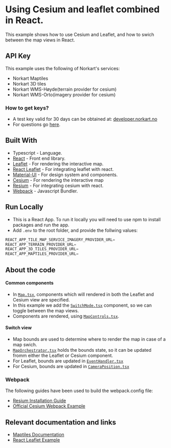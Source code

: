# Using Cesium and leaflet combined in React. 
This example shows how to use Cesium and Leaflet, and how to swich between the map views in React.

## API Key
This example uses the following of Norkart's services:
- Norkart Maptiles
- Norkart 3D tiles
- Norkart WMS-Høyde(terrain provider for cesium)
- Norkart WMS-Orto(imagery provider for cesium)

### How to get keys?
- A test key valid for 30 days can be obtained at: [developer.norkart.no](https://developer.norkart.no/)
- For questions go [here](https://www.norkart.no/dataoganalyse/). 
 
## Built With
- Typescript - Language.
- [React](https://reactjs.org//) - Front end library.
- [Leaflet](https://leafletjs.com/) - For rendering the interactive map.
- [React Leaflet](https://react-leaflet.js.org/) - For integrating leaflet with react.
- [Material-UI](https://material-ui.com/) - For design system and components.
- [Cesium](https://cesium.com/learn/) - For rendering the interactive map
- [Resium](https://github.com/reearth/resium) - For integrating cesium with react.
- [Webpack](https://github.com/webpack/webpack) - Javascript Bundler.

## Run Locally
- This is a React App. To run it locally you will need to use npm to install packages and run the app.
- Add ```.env``` to the root folder, and provide the follwing values:
```js
REACT_APP_TILE_MAP_SERVICE_IMAGERY_PROVIDER_URL=
REACT_APP_TERRAIN_PROVIDER_URL=
REACT_APP_3D_TILES_PROVIDER_URL=
REACT_APP_MAPTILES_PROVIDER_URL=
```

## About the code  
#### Common components
- In [`Map.tsx`](./src/components/Map.tsx), components which will rendered in both the Leaflet and Cesium view are specified.
- In this example we add the [`SwitchMode.tsx`](./src/components/SwitchMode.tsx) component, so we can toggle between the map views.
- Components are rendered, using [`MapControls.tsx`](./src/components/MapControls.tsx).

#### Switch view
- Map bounds are used to determine where to render the map in case of a map swich. 
- [`MapOrchestrator.tsx`](./src/components/MapOrchestrator.tsx) holds the bounds state, so it can be updated fromm either the Leaflet or Cesium component.
- For Leaflet, bounds are updated in [`EventHandler.tsx`](./src/components/Leaflet/EventHandler.tsx)
- For Cesium, bounds are updated in [`CameraPosition.tsx`](./src/components/Cesium/CameraPosition.tsx)

### Webpack
The following guides have been used to build the webpack.config file:
- [Resium Installation Guide](https://github.com/reearth/resium/blob/main/docs/docs/01-installation.md)
- [Official Cesium Webpack Example](https://github.com/CesiumGS/cesium-webpack-example)

## Relevant documentation and links
- [Maptiles Documentation](./../../API-maptiles)
- [React Leaflet Example](./../reactleaflet_fritekstsok_maptiles_matrikkelkart_example)